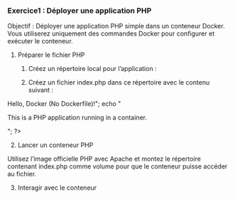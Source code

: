 ### Exercice1 : Déployer une application PHP

Objectif : Déployer une application PHP simple dans un conteneur Docker. Vous utiliserez uniquement des commandes Docker pour configurer et exécuter le conteneur.



1. Préparer le fichier PHP
	1.	Créez un répertoire local pour l’application :

	2.	Créez un fichier index.php dans ce répertoire avec le contenu suivant :

<?php
echo "<h1>Hello, Docker (No Dockerfile)!</h1>";
echo "<p>This is a PHP application running in a container.</p>";
?>

2. Lancer un conteneur PHP

Utilisez l’image officielle PHP avec Apache et montez le répertoire contenant index.php comme volume pour que le conteneur puisse accéder au fichier.


3. Interagir avec le conteneur


